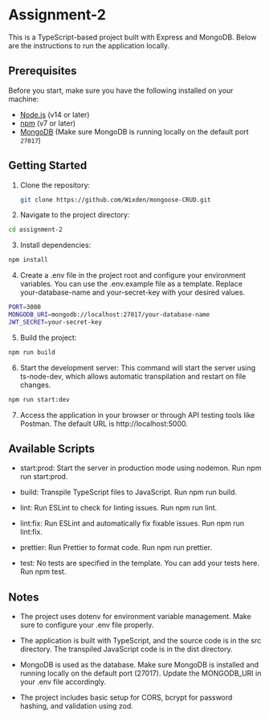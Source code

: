 # Assignment-2

This is a TypeScript-based project built with Express and MongoDB. Below are the instructions to run the application locally.

## Prerequisites

Before you start, make sure you have the following installed on your machine:

- [Node.js](https://nodejs.org/) (v14 or later)
- [npm](https://www.npmjs.com/) (v7 or later)
- [MongoDB](https://www.mongodb.com/try/download/community) (Make sure MongoDB is running locally on the default port `27017`)

## Getting Started

1. Clone the repository:

   ```bash
   git clone https://github.com/Wixden/mongoose-CRUD.git
   ```

2. Navigate to the project directory:

```bash
cd assignment-2
```

3. Install dependencies:

```bash
npm install
```

4. Create a .env file in the project root and configure your environment variables. You can use the .env.example file as a template. Replace your-database-name and your-secret-key with your desired values.

```bash
PORT=3000
MONGODB_URI=mongodb://localhost:27017/your-database-name
JWT_SECRET=your-secret-key
```

5. Build the project:

```bash
npm run build
```

6. Start the development server: This command will start the server using ts-node-dev, which allows automatic transpilation and restart on file changes.

```bash
npm run start:dev
```

7. Access the application in your browser or through API testing tools like Postman. The default URL is http://localhost:5000.

## Available Scripts

- start:prod: Start the server in production mode using nodemon. Run npm run start:prod.

- build: Transpile TypeScript files to JavaScript. Run npm run build.

- lint: Run ESLint to check for linting issues. Run npm run lint.

- lint:fix: Run ESLint and automatically fix fixable issues. Run npm run lint:fix.

- prettier: Run Prettier to format code. Run npm run prettier.

- test: No tests are specified in the template. You can add your tests here. Run npm test.

## Notes

- The project uses dotenv for environment variable management. Make sure to configure your .env file properly.

- The application is built with TypeScript, and the source code is in the src directory. The transpiled JavaScript code is in the dist directory.

- MongoDB is used as the database. Make sure MongoDB is installed and running locally on the default port (27017). Update the MONGODB_URI in your .env file accordingly.

- The project includes basic setup for CORS, bcrypt for password hashing, and validation using zod.
